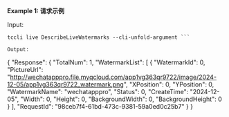 **Example 1: 请求示例**



Input: 

```
tccli live DescribeLiveWatermarks --cli-unfold-argument ```

Output: 
```
{
    "Response": {
        "TotalNum": 1,
        "WatermarkList": [
            {
                "WatermarkId": 0,
                "PictureUrl": "http://wechatapppro.file.myqcloud.com/app1vg363qr9722/image/2024-12-05/app1vg363qr9722_watermark.png",
                "XPosition": 0,
                "YPosition": 0,
                "WatermarkName": "wechatapppro",
                "Status": 0,
                "CreateTime": "2024-12-05",
                "Width": 0,
                "Height": 0,
                "BackgroundWidth": 0,
                "BackgroundHeight": 0
            }
        ],
        "RequestId": "98ceb7f4-61bd-473c-9381-59a0ed0c25b7"
    }
}
```

